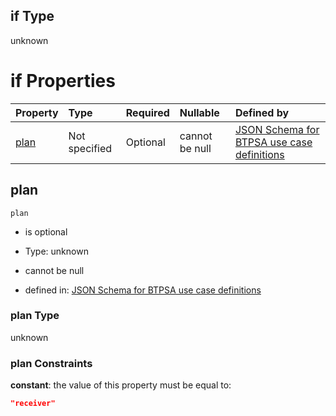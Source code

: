## if Type

unknown

# if Properties

| Property      | Type          | Required | Nullable       | Defined by                                                                                                                                                                                                                                  |
| :------------ | :------------ | :------- | :------------- | :------------------------------------------------------------------------------------------------------------------------------------------------------------------------------------------------------------------------------------------ |
| [plan](#plan) | Not specified | Optional | cannot be null | [JSON Schema for BTPSA use case definitions](btpsa-usecase-properties-services-items-allof-1-then-allof-81-then-allof-0-if-properties-plan.md "undefined#/properties/services/items/allOf/1/then/allOf/81/then/allOf/0/if/properties/plan") |

## plan



`plan`

*   is optional

*   Type: unknown

*   cannot be null

*   defined in: [JSON Schema for BTPSA use case definitions](btpsa-usecase-properties-services-items-allof-1-then-allof-81-then-allof-0-if-properties-plan.md "undefined#/properties/services/items/allOf/1/then/allOf/81/then/allOf/0/if/properties/plan")

### plan Type

unknown

### plan Constraints

**constant**: the value of this property must be equal to:

```json
"receiver"
```
